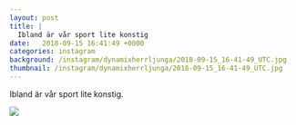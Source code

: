 ```yaml
---
layout: post
title: |
  Ibland är vår sport lite konstig
date:   2018-09-15 16:41:49 +0000
categories: instagram
background: /instagram/dynamixherrljunga/2018-09-15_16-41-49_UTC.jpg
thumbnail: /instagram/dynamixherrljunga/2018-09-15_16-41-49_UTC.jpg
---
```

Ibland är vår sport lite konstig. 



<img src='/www-dynamix-herrljunga/instagram/dynamixherrljunga/2018-09-15_16-41-49_UTC.jpg' class='img-fluid' />
